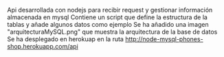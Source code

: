 
Api desarrollada con nodejs para recibir request y gestionar información almacenada en mysql
Contiene un script que define la estructura de la tablas y añade algunos datos como ejemplo
Se ha añadido una imagen "arquitecturaMySQL.png" que muestra la arquitectura de la base de datos
Se ha desplegado en herokuap en la ruta http://node-mysql-phones-shop.herokuapp.com/api